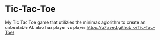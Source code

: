 # Tic-Tac-Toe
My Tic Tac Toe game that utilizies the minimax aglorithm to create an unbeatable AI. also has player vs player
https://u7javed.github.io/Tic-Tac-Toe/


